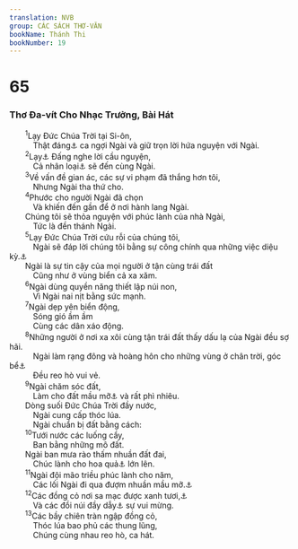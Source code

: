 ```yaml
---
translation: NVB
group: CÁC SÁCH THƠ-VĂN
bookName: Thánh Thi 
bookNumber: 19
---
```


<div class="title"><h1>65</h1><h3>Thơ Đa-vít Cho Nhạc Trưởng, Bài Hát </h3></div>
<span class="verse thi_65_1">  <sup>1</sup>Lạy Đức Chúa Trời tại Si-ôn, <br/>   Thật đáng<a data-toggle="tooltip" data-placement="bottom" title="Nt: im lặng">⚓</a> ca ngợi Ngài và giữ trọn lời hứa nguyện với Ngài. <br/></span>
<span class="verse thi_65_2">  <sup>2</sup>Lạy<a data-toggle="tooltip" data-placement="bottom" title="Nt: Ngài là Đấng">⚓</a> Đấng nghe lời cầu nguyện, <br/>   Cả nhân loại<a data-toggle="tooltip" data-placement="bottom" title="Nt: xác thịt">⚓</a> sẽ đến cùng Ngài. <br/></span>
<span class="verse thi_65_3">  <sup>3</sup>Về vấn đề gian ác, các sự vi phạm đã thắng hơn tôi, <br/>   Nhưng Ngài tha thứ cho. <br/></span>
<span class="verse thi_65_4">  <sup>4</sup>Phước cho người Ngài đã chọn <br/>   Và khiến đến gần để ở nơi hành lang Ngài. <br/>  Chúng tôi sẽ thỏa nguyện với phúc lành của nhà Ngài, <br/>   Tức là đền thánh Ngài. <br/></span>
<span class="verse thi_65_5">  <sup>5</sup>Lạy Đức Chúa Trời cứu rỗi của chúng tôi, <br/>   Ngài sẽ đáp lời chúng tôi bằng sự công chính qua những việc diệu kỳ.<a data-toggle="tooltip" data-placement="bottom" title="Ctd: giải cứu">⚓</a><br/>  Ngài là sự tin cậy của mọi người ở tận cùng trái đất <br/>   Cũng như ở vùng biển cả xa xăm. <br/></span>
<span class="verse thi_65_6">  <sup>6</sup>Ngài dùng quyền năng thiết lập núi non, <br/>   Vì Ngài nai nịt bằng sức mạnh. <br/></span>
<span class="verse thi_65_7">  <sup>7</sup>Ngài dẹp yên biển động, <br/>   Sóng gió ầm ầm <br/>   Cùng các dân xáo động. <br/></span>
<span class="verse thi_65_8">  <sup>8</sup>Những người ở nơi xa xôi cùng tận trái đất thấy dấu lạ của Ngài đều sợ hãi. <br/>   Ngài làm rạng đông và hoàng hôn cho những vùng ở chân trời, góc bể<a data-toggle="tooltip" data-placement="bottom" title="Nt: vùng mặt trời mọc và mặt trời lặn">⚓</a><br/>   Đều reo hò vui vẻ. <br/></span>
<span class="verse thi_65_9">  <sup>9</sup>Ngài chăm sóc đất, <br/>   Làm cho đất mầu mỡ<a data-toggle="tooltip" data-placement="bottom" title="Một số bản dịch cổ: tưới nước">⚓</a> và rất phì nhiêu. <br/>  Dòng suối Đức Chúa Trời đầy nước, <br/>   Ngài cung cấp thóc lúa. <br/>   Ngài chuẩn bị đất bằng cách: <br/></span>
<span class="verse thi_65_10">  <sup>10</sup>Tưới nước các luống cầy, <br/>   Ban bằng những mô đất. <br/>  Ngài ban mưa rào thấm nhuần đất đai, <br/>   Chúc lành cho hoa quả<a data-toggle="tooltip" data-placement="bottom" title="Nt: nó">⚓</a> lớn lên. <br/></span>
<span class="verse thi_65_11">  <sup>11</sup>Ngài đội mão triều phúc lành cho năm, <br/>   Các lối Ngài đi qua đượm nhuần mầu mỡ.<a data-toggle="tooltip" data-placement="bottom" title="Nt: vết xe ngựa của Ngài nhỏ giọt mỡ">⚓</a><br/></span>
<span class="verse thi_65_12">  <sup>12</sup>Các đồng cỏ nơi sa mạc được xanh tươi,<a data-toggle="tooltip" data-placement="bottom" title="Nt: nhỏ giọt">⚓</a><br/>   Và các đồi núi đầy dẫy<a data-toggle="tooltip" data-placement="bottom" title="Nt: thắt lưng">⚓</a> sự vui mừng. <br/></span>
<span class="verse thi_65_13">  <sup>13</sup>Các bầy chiên tràn ngập đồng cỏ, <br/>   Thóc lúa bao phủ các thung lũng, <br/>   Chúng cùng nhau reo hò, ca hát. <br/></span>
